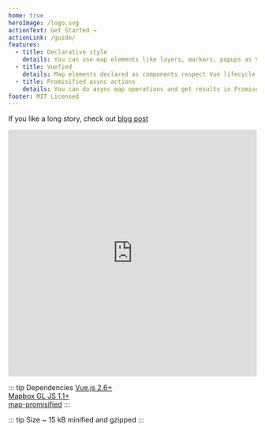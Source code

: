 ```yaml
---
home: true
heroImage: /logo.svg
actionText: Get Started →
actionLink: /guide/
features:
  - title: Declarative style
    details: You can use map elements like layers, markers, popups as Vue components and control them via synchronized props
  - title: Vuefied
    details: Map elements declared as components respect Vue lifecycle, emit map events like Vue events and can be used in OOP-style
  - title: Promisified async actions
    details: You can do async map operations and get results in Promise without messing with map events and figuring out what action cause it
footer: MIT Licensed
---
```


If you like a long story, check out [blog post](https://soal.red/reasoning-behind-vue-mapbox/)

<iframe src="https://codesandbox.io/embed/v-mapbox-map-demo-k1l1n?autoresize=1&fontsize=14&hidenavigation=1&theme=dark"
   style="width:100%; height:500px; border:0; border-radius: 4px; overflow:hidden;"
   title="v-mapbox-map-demo"
   allow="accelerometer; ambient-light-sensor; camera; encrypted-media; geolocation; gyroscope; hid; microphone; midi; payment; usb; vr; xr-spatial-tracking"
   sandbox="allow-forms allow-modals allow-popups allow-presentation allow-same-origin allow-scripts"
 ></iframe>

::: tip Dependencies
[Vue.js 2.6+](https://github.com/vuejs/vue)  
[Mapbox GL JS 1.1+](https://github.com/mapbox/mapbox-gl-js)  
[map-promisified](https://github.com/soal/map-promisified)
:::

::: tip Size
~ 15 kB minified and gzipped
:::

